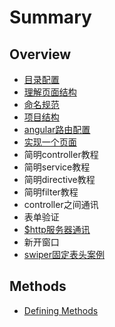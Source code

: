 # Summary

## Overview

* [目录配置](README.md)
* [理解页面结构](lu-you-pei-zhi.md)
* [命名规范](ming-ming-gui-fan.md)
* [项目结构](xiang-mu-jie-gou.md)
* [angular路由配置](lu-you-pei-zhi.md)
* [实现一个页面](shi-xian-yi-ge-ye-mian.md)
* 简明controller教程
* 简明service教程
* 简明directive教程
* 简明filter教程
* controller之间通讯
* 表单验证
* [$http服务器通讯](httpfu-wu-qi-tong-xun.md)
* 新开窗口
* [swiper固定表头案例](swipergu-ding-biao-tou-an-li.md)

## Methods

* [Defining Methods](methods.md)


